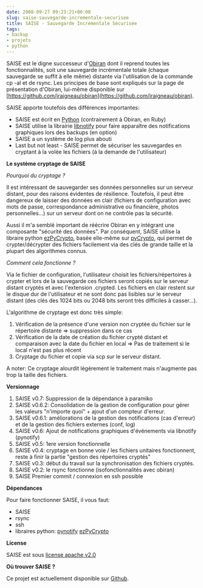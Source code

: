 ```yaml
---
date: 2008-09-27 09:23:21+00:00
slug: saise-sauvegarde-incrementale-securisee
title: SAISE - Sauvegarde Incrémentale Sécurisée
tags:
- backup
- projets
- python
---
```


SAISE est le digne successeur d'[Obiran](/2008/05/obiran-outil-de-backup-incremental-en-ruby/) dont il reprend toutes les fonctionnalités, soit une sauvegarde incrémentale totale (chaque sauvegarde se suffit à elle même) distante via l'utilisation de la commande cp -al et de rsync. Les principes de base sont expliqués sur la page de présentation d'Obiran, lui-même disponible sur [https://github.com/jraigneau/obiran](https://github.com/jraigneau/obiran). 

SAISE apporte toutefois des différences importantes:

  * SAISE est écrit en [Python](http://www.python.org/) (contrairement à Obiran, en Ruby)
  * SAISE utilise la librairie [libnotify](http://www.galago-project.org/downloads.php) pour faire apparaître des notifications graphiques lors des backups (en option)
  * SAISE a un système de log plus abouti
  * Last but not least - SAISE permet de sécuriser les sauvegardes en cryptant à la volée les fichiers (à la demande de l'utilisateur)


**Le système cryptage de SAISE**

_Pourquoi du cryptage ?_

Il est intéressant de sauvegarder ses données personnelles sur un serveur distant, pour des raisons évidentes de résilience. Toutefois, il peut être dangereux de laisser des données en clair (fichiers de configuration avec mots de passe, correspondance administrative ou financière, photos personnelles...) sur un serveur dont on ne contrôle pas la sécurité.

Aussi il m'a semblé important de réécrire Obiran en y intégrant une composante "sécurité des données". Par conséquent, SAISE utilise la libraire python [ezPyCrypto](http://www.freenet.org.nz/ezPyCrypto/), basée elle-même sur [pyCrypto](http://www.amk.ca/python/code/crypto.html), qui permet de crypter/décrypter des fichiers facilement via des clés de grande taille et la plupart des algorithmes connus.

_Comment cela fonctionne ?_

Via le fichier de configuration, l'utilisateur choisit les fichiers/répertoires à crypter et lors de la sauvegarde ces fichiers seront copiés sur le serveur distant cryptés et avec l'extension .crypted. Les fichiers en clair restent sur le disque dur de l'utilisateur et ne sont donc pas lisibles sur le serveur distant (des clés des 1024 bits ou 2048 bits seront très difficiles à casser...).

L'algorithme de cryptage est donc très simple:
	
  1. Vérification de la présence d'une version non cryptée du fichier sur le répertoire distante => suppression dans ce cas
  2. Vérification de la date de création du fichier crypté distant et comparaison avec la date du fichier en local => Pas de traitement si le local n'est pas plus récent
  3. Cryptage du fichier et copie via scp sur le serveur distant.


A noter: Ce cryptage alourdit légèrement le traitement mais n'augmente pas trop la taille des fichiers.

**Versionnage**
	
  1. SAISE v0.7: Suppression de la dépendance à paramiko
  2. SAISE v0.6.2: Consolidation de la gestion de configuration pour gérer les valeurs "n'importe quoi" + ajout d'un compteur d'erreur.
  3. SAISE v0.6.1: améliorations de la gestion des notifications (cas d'erreur) et de la gestion des fichiers externes (conf, log)
  4. SAISE v0.6: Ajout de notifications graphiques d'événements via libnotify (pynotify)
  5. SAISE v0.5: 1ere version fonctionnelle
  6. SAISE v0.4: cryptage en bonne voie / les fichiers unitaires fonctionnent, reste à finir la partie "gestion des répertoires cryptés"
  7. SAISE v0.3: début du travail sur la synchronisation des fichiers cryptés.
  8. SAISE v0.2: le rsync fonctionne (isofonctionnalités avec obiran)
  9. SAISE Premier commit / connexion en ssh possible


**Dépendances**

Pour faire fonctionner SAISE, il vous faut:
	
  * SAISE
  * rsync
  * ssh
  * libraires python: [pynotify](http://roscidus.com/desktop/node/336) [ezPyCrypto](http://www.freenet.org.nz/ezPyCrypto/)

**License**

SAISE est sous [license apache v2.0](http://www.apache.org/licenses/LICENSE-2.0)

**Où trouver SAISE ?**

Ce projet est actuellement disponible sur [Github](https://github.com/jraigneau/saise).
